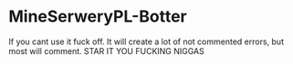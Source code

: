 # MineSerweryPL-Botter
If you cant use it fuck off.
It will create a lot of not commented errors, but most will comment.
STAR IT YOU FUCKING NIGGAS
